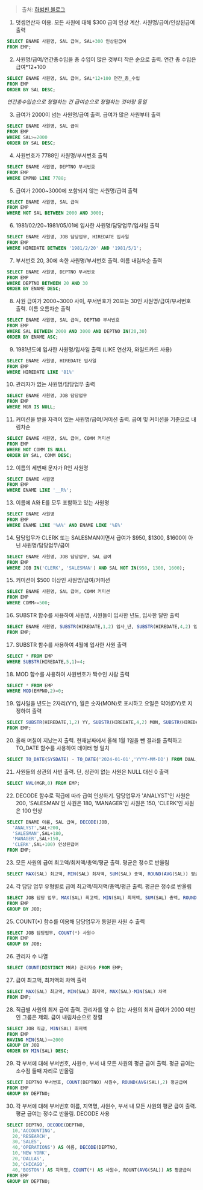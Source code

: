 > 출처: [하범핀 블로그](https://blog.naver.com/PostView.naver?blogId=tkdqja8643&logNo=221317891450)

1. 덧셈연산자 이용. 모든 사원에 대해 $300 급여 인상 계산. 사원명/급여/인상된급여 출력
```sql
SELECT ENAME 사원명, SAL 급여, SAL+300 인상된급여
FROM EMP;
```

2. 사원명/급여/연간총수입을 총 수입이 많은 것부터 작은 순으로 출력. 연간 총 수입은 급여*12+100
```sql
SELECT ENAME 사원명, SAL 급여, SAL*12+100 연간_총_수입
FROM EMP
ORDER BY SAL DESC;
```
   _연간총수입순으로 정렬하는 건 급여순으로 정렬하는 것이랑 동일_

3. 급여가 2000이 넘는 사원명/급여 출력. 급여가 많은 사원부터 출력
```sql
SELECT ENAME 사원명, SAL 급여
FROM EMP
WHERE SAL>=2000
ORDER BY SAL DESC;
```

4. 사원번호가 7788인 사원명/부서번호 출력
```sql
SELECT ENAME 사원명, DEPTNO 부서번호
FROM EMP
WHERE EMPNO LIKE 7788;
```

5. 급여가 2000~3000에 포함되지 않는 사원명/급여 출력
```sql
SELECT ENAME 사원명, SAL 급여
FROM EMP
WHERE NOT SAL BETWEEN 2000 AND 3000;
```

6. 1981/02/20~1981/05/01에 입사한 사원명/담당업무/입사일 출력
```sql
SELECT ENAME 사원명, JOB 담당업무, HIREDATE 입사일
FROM EMP
WHERE HIREDATE BETWEEN '1981/2/20' AND '1981/5/1';
```

7. 부서번호 20, 30에 속한 사원명/부서번호 출력. 이름 내림차순 출력
```sql
SELECT ENAME 사원명, DEPTNO 부서번호
FROM EMP
WHERE DEPTNO BETWEEN 20 AND 30
ORDER BY ENAME DESC;
```

8. 사원 급여가 2000~3000 사이, 부서번호가 20또는 30인 사원명/급여/부서번호 출력. 이름 오름차순 출력
```sql
SELECT ENAME 사원명, SAL 급여, DEPTNO 부서번호
FROM EMP
WHERE SAL BETWEEN 2000 AND 3000 AND DEPTNO IN(20,30)
ORDER BY ENAME ASC;
```

9. 1981년도에 입사한 사원명/입사일 출력 (LIKE 연산자, 와일드카드 사용)
```sql
SELECT ENAME 사원명, HIREDATE 입사일
FROM EMP
WHERE HIREDATE LIKE '81%'
```

10. 관리자가 없는 사원명/담당업무 출력
```sql
SELECT ENAME 사원명, JOB 담당업무
FROM EMP
WHERE MGR IS NULL;
```

11. 커미션을 받을 자격이 있는 사원명/급여/커미션 출력. 급여 및 커미션을 기준으로 내림차순
```sql
SELECT ENAME 사원명, SAL 급여, COMM 커미션
FROM EMP
WHERE NOT COMM IS NULL
ORDER BY SAL, COMM DESC;
```

12. 이름의 세번째 문자가 R인 사원명
```sql
SELECT ENAME 사원명
FROM EMP
WHERE ENAME LIKE '__R%';
```

13. 이름에 A와 E를 모두 포함하고 있는 사원명
```sql
SELECT ENAME 사원명
FROM EMP
WHERE ENAME LIKE '%A%' AND ENAME LIKE '%E%'
```

14. 담당업무가 CLERK 또는 SALESMAN이면서 급여가 $950, $1300, $1600이 아닌 사원명/담당업무/급여
```sql
SELECT ENAME 사원명, JOB 담당업무, SAL 급여
FROM EMP
WHERE JOB IN('CLERK', 'SALESMAN') AND SAL NOT IN(950, 1300, 1600);
```

15. 커미션이 $500 이상인 사원명/급여/커미션
```sql
SELECT ENAME 사원명, SAL 급여, COMM 커미션
FROM EMP
WHERE COMM>=500;
```

16. SUBSTR 함수를 사용하여 사원명, 사원들이 입사한 년도, 입사한 달만 출력
```sql
SELECT ENAME 사원명, SUBSTR(HIREDATE,1,2) 입사_년, SUBSTR(HIREDATE,4,2) 입사_달
FROM EMP;
```

17. SUBSTR 함수를 사용하여 4월에 입사한 사원 출력
```sql
SELECT * FROM EMP
WHERE SUBSTR(HIREDATE,5,1)=4;
```

18. MOD 함수를 사용하여 사원번호가 짝수인 사람 출력
```sql
SELECT * FROM EMP
WHERE MOD(EMPNO,2)=0;
```

19. 입사일을 년도는 2자리(YY), 월은 숫자(MON)로 표시하고 요일은 약어(DY)로 지정하여 출력
```sql
SELECT SUBSTR(HIREDATE,1,2) YY, SUBSTR(HIREDATE,4,2) MON, SUBSTR(HIREDATE,7,2) DY
FROM EMP;
```

20. 올해 며칠이 지났는지 출력. 현재날짜에서 올해 1월 1일을 뺀 결과를 출력하고 TO_DATE 함수를 사용하여 데이터 형 일치
```sql
SELECT TO_DATE(SYSDATE) - TO_DATE('2024-01-01','YYYY-MM-DD') FROM DUAL;
```

21. 사원들의 상관의 사번 출력. 단, 상관이 없는 사원은 NULL 대신 0 출력
```sql
SELECT NVL(MGR,0) FROM EMP; 
```

22. DECODE 함수로 직급에 따라 급여 인상하기. 담당업무가 'ANALYST'인 사원은 200, 'SALESMAN'인 사원은 180, 'MANAGER'인 사원은 150, 'CLERK'인 사원은 100 인상
```sql
SELECT ENAME 이름, SAL 급여, DECODE(JOB,
  'ANALYST',SAL+200,
  'SALESMAN',SAL+180,
  'MANAGER',SAL+150,
  'CLERK',SAL+100) 인상된급여
FROM EMP; 
```

23. 모든 사원의 급여 최고액/최저액/총액/평균 출력. 평균은 정수로 반올림
```SQL
SELECT MAX(SAL) 최고액, MIN(SAL) 최저액, SUM(SAL) 총액, ROUND(AVG(SAL)) 평균
```

24. 각 담당 업무 유형별로 급여 최고액/최저액/총액/평균 출력. 평균은 정수로 반올림
```SQL
SELECT JOB 담당 업무, MAX(SAL) 최고액, MIN(SAL) 최저액, SUM(SAL) 총액, ROUND(AVG(SAL)) 평균
FROM EMP
GROUP BY JOB;
```

25. COUNT(*) 함수를 이용해 담당업무가 동일한 사원 수 출력
```sql
SELECT JOB 담당업무, COUNT(*) 사원수
FROM EMP
GROUP BY JOB;
```

26. 관리자 수 나열
```sql
SELECT COUNT(DISTINCT MGR) 관리자수 FROM EMP;
```

27. 급여 최고액, 최저액의 차액 출력
```sql
SELECT MAX(SAL) 최고액, MIN(SAL) 최저액, MAX(SAL)-MIN(SAL) 차액
FROM EMP;
```

28. 직급별 사원의 최저 급여 출력. 관리자를 알 수 없는 사원의 최저 급여가 2000 미만인 그룹은 제외. 급여 내림차순으로 정렬
```sql
SELECT JOB 직급, MIN(SAL) 최저액
FROM EMP
HAVING MIN(SAL)>=2000
GROUP BY JOB
ORDER BY MIN(SAL) DESC;
```

29. 각 부서에 대해 부서번호, 사원수, 부서 내 모든 사원의 평균 급여 출력. 평균 급여는 소수점 둘째 자리로 반올림
```sql
SELECT DEPTNO 부서번호, COUNT(DEPTNO) 사원수, ROUND(AVG(SAL),2) 평균급여
FROM EMP
GROUP BY DEPTNO;
```

30. 각 부서에 대해 부서번호 이름, 지역명, 사원수, 부서 내 모든 사원의 평균 급여 출력. 평균 급여는 정수로 반올림. DECODE 사용
```sql
SELECT DEPTNO, DECODE(DEPTNO,
  10,'ACCOUNTING',
  20,'RESEARCH',
  30,'SALES',
  40,'OPERATIONS') AS 이름, DECODE(DEPTNO,
  10,'NEW YORK',
  20,'DALLAS',
  30,'CHICAGO',
  40,'BOSTON') AS 지역명, COUNT(*) AS 사원수, ROUNT(AVG(SAL)) AS 평균급여
FROM EMP
GROUP BY DEPTNO;
```
